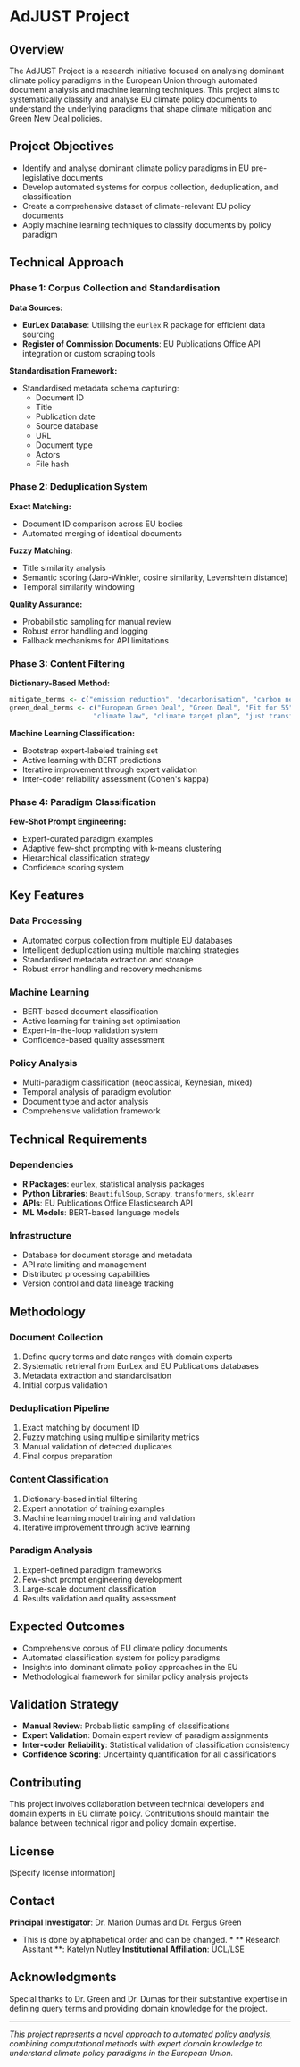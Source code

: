 
# AdJUST Project

## Overview

The AdJUST Project is a research initiative focused on analysing dominant climate policy paradigms in the European Union through automated document analysis and machine learning techniques. This project aims to systematically classify and analyse EU climate policy documents to understand the underlying paradigms that shape climate mitigation and Green New Deal policies.

## Project Objectives

- Identify and analyse dominant climate policy paradigms in EU pre-legislative documents
- Develop automated systems for corpus collection, deduplication, and classification
- Create a comprehensive dataset of climate-relevant EU policy documents
- Apply machine learning techniques to classify documents by policy paradigm

## Technical Approach

### Phase 1: Corpus Collection and Standardisation

**Data Sources:**
- **EurLex Database**: Utilising the `eurlex` R package for efficient data sourcing
- **Register of Commission Documents**: EU Publications Office API integration or custom scraping tools

**Standardisation Framework:**
- Standardised metadata schema capturing:
  - Document ID
  - Title
  - Publication date
  - Source database
  - URL
  - Document type
  - Actors
  - File hash

### Phase 2: Deduplication System

**Exact Matching:**
- Document ID comparison across EU bodies
- Automated merging of identical documents

**Fuzzy Matching:**
- Title similarity analysis
- Semantic scoring (Jaro-Winkler, cosine similarity, Levenshtein distance)
- Temporal similarity windowing

**Quality Assurance:**
- Probabilistic sampling for manual review
- Robust error handling and logging
- Fallback mechanisms for API limitations

### Phase 3: Content Filtering

**Dictionary-Based Method:**
```r
mitigate_terms <- c("emission reduction", "decarbonisation", "carbon neutral")
green_deal_terms <- c("European Green Deal", "Green Deal", "Fit for 55", 
                     "climate law", "climate target plan", "just transition")
```

**Machine Learning Classification:**
- Bootstrap expert-labeled training set
- Active learning with BERT predictions
- Iterative improvement through expert validation
- Inter-coder reliability assessment (Cohen's kappa)

### Phase 4: Paradigm Classification

**Few-Shot Prompt Engineering:**
- Expert-curated paradigm examples
- Adaptive few-shot prompting with k-means clustering
- Hierarchical classification strategy
- Confidence scoring system

## Key Features

### Data Processing
- Automated corpus collection from multiple EU databases
- Intelligent deduplication using multiple matching strategies
- Standardised metadata extraction and storage
- Robust error handling and recovery mechanisms

### Machine Learning
- BERT-based document classification
- Active learning for training set optimisation
- Expert-in-the-loop validation system
- Confidence-based quality assessment

### Policy Analysis
- Multi-paradigm classification (neoclassical, Keynesian, mixed)
- Temporal analysis of paradigm evolution
- Document type and actor analysis
- Comprehensive validation framework

## Technical Requirements

### Dependencies
- **R Packages**: `eurlex`, statistical analysis packages
- **Python Libraries**: `BeautifulSoup`, `Scrapy`, `transformers`, `sklearn`
- **APIs**: EU Publications Office Elasticsearch API
- **ML Models**: BERT-based language models

### Infrastructure
- Database for document storage and metadata
- API rate limiting and management
- Distributed processing capabilities
- Version control and data lineage tracking

## Methodology

### Document Collection
1. Define query terms and date ranges with domain experts
2. Systematic retrieval from EurLex and EU Publications databases
3. Metadata extraction and standardisation
4. Initial corpus validation

### Deduplication Pipeline
1. Exact matching by document ID
2. Fuzzy matching using multiple similarity metrics
3. Manual validation of detected duplicates
4. Final corpus preparation

### Content Classification
1. Dictionary-based initial filtering
2. Expert annotation of training examples
3. Machine learning model training and validation
4. Iterative improvement through active learning

### Paradigm Analysis
1. Expert-defined paradigm frameworks
2. Few-shot prompt engineering development
3. Large-scale document classification
4. Results validation and quality assessment

## Expected Outcomes

- Comprehensive corpus of EU climate policy documents
- Automated classification system for policy paradigms
- Insights into dominant climate policy approaches in the EU
- Methodological framework for similar policy analysis projects

## Validation Strategy

- **Manual Review**: Probabilistic sampling of classifications
- **Expert Validation**: Domain expert review of paradigm assignments
- **Inter-coder Reliability**: Statistical validation of classification consistency
- **Confidence Scoring**: Uncertainty quantification for all classifications

## Contributing

This project involves collaboration between technical developers and domain experts in EU climate policy. Contributions should maintain the balance between technical rigor and policy domain expertise.

## License

[Specify license information]

## Contact

**Principal Investigator**: Dr. Marion Dumas and Dr. Fergus Green 
* This is done by alphabetical order and can be changed. *
** Research Assitant **: Katelyn Nutley 
**Institutional Affiliation**: UCL/LSE  

## Acknowledgments

Special thanks to Dr. Green and Dr. Dumas for their substantive expertise in defining query terms and providing domain knowledge for the project.

---

*This project represents a novel approach to automated policy analysis, combining computational methods with expert domain knowledge to understand climate policy paradigms in the European Union.*
